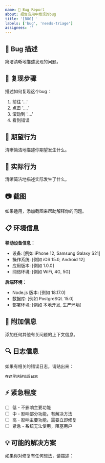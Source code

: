```yaml
---
name: 🐛 Bug Report
about: 报告应用中发现的bug
title: '[BUG] '
labels: ['bug', 'needs-triage']
assignees: ''
---
```


## 🐛 Bug 描述

简洁清晰地描述发现的问题。

## 🔄 复现步骤

描述如何复现这个bug：
1. 前往 '...'
2. 点击 '....'
3. 滚动到 '....'
4. 看到错误

## 🎯 期望行为

清晰简洁地描述你期望发生什么。

## 📱 实际行为

清晰简洁地描述实际发生了什么。

## 📷 截图

如果适用，添加截图来帮助解释你的问题。

## 📋 环境信息

**移动设备信息：**
 - 设备: [例如 iPhone 12, Samsung Galaxy S21]
 - 操作系统: [例如 iOS 15.0, Android 12]
 - 应用版本: [例如 1.0.0]
 - 网络环境: [例如 WiFi, 4G, 5G]

**后端环境：**
 - Node.js 版本: [例如 18.17.0]
 - 数据库: [例如 PostgreSQL 15.0]
 - 部署环境: [例如 本地开发, 生产环境]

## 📝 附加信息

添加任何其他有关问题的上下文信息。

## 🔍 日志信息

如果有相关的错误日志，请贴出来：

```
在这里粘贴错误日志
```

## ⚡ 紧急程度

- [ ] 低 - 不影响主要功能
- [ ] 中 - 影响部分功能，有解决方法
- [ ] 高 - 影响主要功能，需要立即修复
- [ ] 紧急 - 系统无法使用，阻塞用户

## 💡 可能的解决方案

如果你对修复有任何想法，请描述：